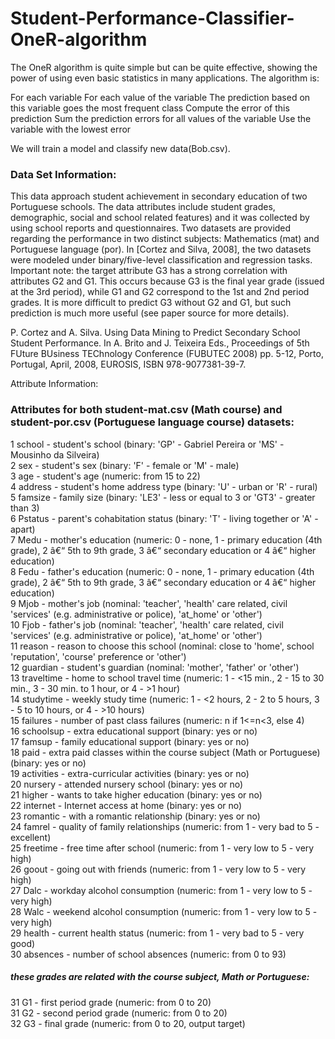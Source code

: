# Student-Performance-Classifier-OneR-algorithm

The OneR algorithm is quite simple but can be quite effective, showing the power of using even basic statistics in many applications. The algorithm is:

For each variable
For each value of the variable
The prediction based on this variable goes the most frequent class
Compute the error of this prediction
Sum the prediction errors for all values of the variable
Use the variable with the lowest error

We will train a model and classify new data(Bob.csv).

### Data Set Information:

This data approach student achievement in secondary education of two Portuguese schools. The data attributes include student grades, demographic, social and school related features) and it was collected by using school reports and questionnaires. Two datasets are provided regarding the performance in two distinct subjects: Mathematics (mat) and Portuguese language (por). In [Cortez and Silva, 2008], the two datasets were modeled under binary/five-level classification and regression tasks. Important note: the target attribute G3 has a strong correlation with attributes G2 and G1. This occurs because G3 is the final year grade (issued at the 3rd period), while G1 and G2 correspond to the 1st and 2nd period grades. It is more difficult to predict G3 without G2 and G1, but such prediction is much more useful (see paper source for more details).

P. Cortez and A. Silva. Using Data Mining to Predict Secondary School Student Performance. In A. Brito and J. Teixeira Eds., Proceedings of 5th FUture BUsiness TEChnology Conference (FUBUTEC 2008) pp. 5-12, Porto, Portugal, April, 2008, EUROSIS, ISBN 978-9077381-39-7.

Attribute Information:

### Attributes for both student-mat.csv (Math course) and student-por.csv (Portuguese language course) datasets:
1 school - student's school (binary: 'GP' - Gabriel Pereira or 'MS' - Mousinho da Silveira)<br>
2 sex - student's sex (binary: 'F' - female or 'M' - male)<br>
3 age - student's age (numeric: from 15 to 22)<br>
4 address - student's home address type (binary: 'U' - urban or 'R' - rural)<br>
5 famsize - family size (binary: 'LE3' - less or equal to 3 or 'GT3' - greater than 3)<br>
6 Pstatus - parent's cohabitation status (binary: 'T' - living together or 'A' - apart)<br>
7 Medu - mother's education (numeric: 0 - none, 1 - primary education (4th grade), 2 â€“ 5th to 9th grade, 3 â€“ secondary 
education or 4 â€“ higher education)<br>
8 Fedu - father's education (numeric: 0 - none, 1 - primary education (4th grade), 2 â€“ 5th to 9th grade, 3 â€“ secondary education or 4 â€“ higher education)<br>
9 Mjob - mother's job (nominal: 'teacher', 'health' care related, civil 'services' (e.g. administrative or police), 'at_home' or 'other')<br>
10 Fjob - father's job (nominal: 'teacher', 'health' care related, civil 'services' (e.g. administrative or police), 'at_home' or 'other')<br>
11 reason - reason to choose this school (nominal: close to 'home', school 'reputation', 'course' preference or 'other')<br>
12 guardian - student's guardian (nominal: 'mother', 'father' or 'other')<br>
13 traveltime - home to school travel time (numeric: 1 - <15 min., 2 - 15 to 30 min., 3 - 30 min. to 1 hour, or 4 - >1 hour)<br>
14 studytime - weekly study time (numeric: 1 - <2 hours, 2 - 2 to 5 hours, 3 - 5 to 10 hours, or 4 - >10 hours)<br>
15 failures - number of past class failures (numeric: n if 1<=n<3, else 4)<br>
16 schoolsup - extra educational support (binary: yes or no)<br>
17 famsup - family educational support (binary: yes or no)<br>
18 paid - extra paid classes within the course subject (Math or Portuguese) (binary: yes or no)<br>
19 activities - extra-curricular activities (binary: yes or no)<br>
20 nursery - attended nursery school (binary: yes or no)<br>
21 higher - wants to take higher education (binary: yes or no)<br>
22 internet - Internet access at home (binary: yes or no)<br>
23 romantic - with a romantic relationship (binary: yes or no)<br>
24 famrel - quality of family relationships (numeric: from 1 - very bad to 5 - excellent)<br>
25 freetime - free time after school (numeric: from 1 - very low to 5 - very high)<br>
26 goout - going out with friends (numeric: from 1 - very low to 5 - very high)<br>
27 Dalc - workday alcohol consumption (numeric: from 1 - very low to 5 - very high)<br>
28 Walc - weekend alcohol consumption (numeric: from 1 - very low to 5 - very high)<br>
29 health - current health status (numeric: from 1 - very bad to 5 - very good)<br>
30 absences - number of school absences (numeric: from 0 to 93)<br>

##### these grades are related with the course subject, Math or Portuguese:
31 G1 - first period grade (numeric: from 0 to 20)<br>
31 G2 - second period grade (numeric: from 0 to 20)<br>
32 G3 - final grade (numeric: from 0 to 20, output target)
